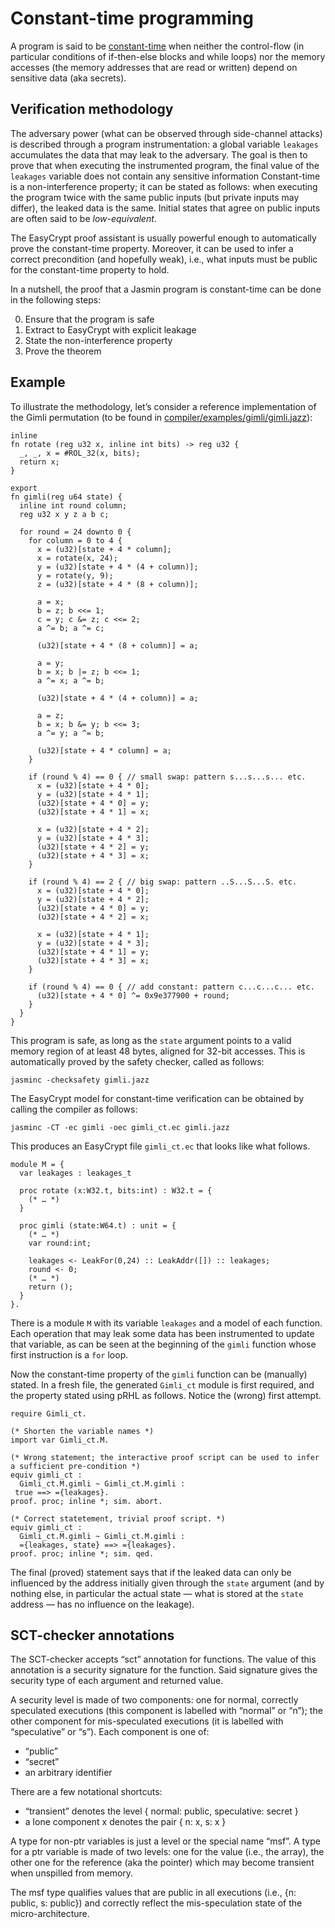 # Constant-time programming

A program is said to be [constant-time](https://bearssl.org/constanttime.html) when neither the control-flow (in particular conditions of if-then-else blocks and while loops) nor the memory accesses (the memory addresses that are read or written) depend on sensitive data (aka secrets).

## Verification methodology

The adversary power (what can be observed through side-channel attacks) is described through a program instrumentation:
a global variable `leakages` accumulates the data that may leak to the adversary.
The goal is then to prove that when executing the instrumented program, the final value of the `leakages` variable does not contain any sensitive information
Constant-time is a non-interference property; it can be stated as follows: when executing the program twice with the same public inputs (but private inputs may differ), the leaked data is the same.
Initial states that agree on public inputs are often said to be _low-equivalent_.

The EasyCrypt proof assistant is usually powerful enough to automatically prove the constant-time property.
Moreover, it can be used to infer a correct precondition (and hopefully weak), i.e., what inputs must be public for the constant-time property to hold.

In a nutshell, the proof that a Jasmin program is constant-time can be done in the following steps:

0. Ensure that the program is safe
1. Extract to EasyCrypt with explicit leakage
2. State the non-interference property
3. Prove the theorem

## Example

To illustrate the methodology, let’s consider a reference implementation of the Gimli permutation
(to be found in [compiler/examples/gimli/gimli.jazz](https://github.com/jasmin-lang/jasmin/blob/master/compiler/examples/gimli/gimli.jazz)):

```
inline
fn rotate (reg u32 x, inline int bits) -> reg u32 {
  _, _, x = #ROL_32(x, bits);
  return x;
}

export
fn gimli(reg u64 state) {
  inline int round column;
  reg u32 x y z a b c;

  for round = 24 downto 0 {
    for column = 0 to 4 {
      x = (u32)[state + 4 * column];
      x = rotate(x, 24);
      y = (u32)[state + 4 * (4 + column)];
      y = rotate(y, 9);
      z = (u32)[state + 4 * (8 + column)];

      a = x;
      b = z; b <<= 1;
      c = y; c &= z; c <<= 2;
      a ^= b; a ^= c;

      (u32)[state + 4 * (8 + column)] = a;

      a = y;
      b = x; b |= z; b <<= 1;
      a ^= x; a ^= b;

      (u32)[state + 4 * (4 + column)] = a;

      a = z;
      b = x; b &= y; b <<= 3;
      a ^= y; a ^= b;

      (u32)[state + 4 * column] = a;
    }

    if (round % 4) == 0 { // small swap: pattern s...s...s... etc.
      x = (u32)[state + 4 * 0];
      y = (u32)[state + 4 * 1];
      (u32)[state + 4 * 0] = y;
      (u32)[state + 4 * 1] = x;

      x = (u32)[state + 4 * 2];
      y = (u32)[state + 4 * 3];
      (u32)[state + 4 * 2] = y;
      (u32)[state + 4 * 3] = x;
    }

    if (round % 4) == 2 { // big swap: pattern ..S...S...S. etc.
      x = (u32)[state + 4 * 0];
      y = (u32)[state + 4 * 2];
      (u32)[state + 4 * 0] = y;
      (u32)[state + 4 * 2] = x;

      x = (u32)[state + 4 * 1];
      y = (u32)[state + 4 * 3];
      (u32)[state + 4 * 1] = y;
      (u32)[state + 4 * 3] = x;
    }

    if (round % 4) == 0 { // add constant: pattern c...c...c... etc.
      (u32)[state + 4 * 0] ^= 0x9e377900 + round;
    }
  }
}
```

This program is safe, as long as the `state` argument points to a valid memory region of at least 48 bytes, aligned for 32-bit accesses.
This is automatically proved by the safety checker, called as follows:

    jasminc -checksafety gimli.jazz

The EasyCrypt model for constant-time verification can be obtained by calling the compiler as follows:

    jasminc -CT -ec gimli -oec gimli_ct.ec gimli.jazz

This produces an EasyCrypt file `gimli_ct.ec` that looks like what follows.

```
module M = {
  var leakages : leakages_t

  proc rotate (x:W32.t, bits:int) : W32.t = {
    (* … *)
  }

  proc gimli (state:W64.t) : unit = {
    (* … *)
    var round:int;

    leakages <- LeakFor(0,24) :: LeakAddr([]) :: leakages;
    round <- 0;
    (* … *)
    return ();
  }
}.
```

There is a module `M` with its variable `leakages` and a model of each function.
Each operation that may leak some data has been instrumented to update that variable,
as can be seen at the beginning of the `gimli` function whose first instruction is a `for` loop.

Now the constant-time property of the `gimli` function can be (manually) stated.
In a fresh file, the generated `Gimli_ct` module is first required,
and the property stated using pRHL as follows.
Notice the (wrong) first attempt.

```
require Gimli_ct.

(* Shorten the variable names *)
import var Gimli_ct.M.

(* Wrong statement; the interactive proof script can be used to infer a sufficient pre-condition *)
equiv gimli_ct :
  Gimli_ct.M.gimli ~ Gimli_ct.M.gimli :
 true ==> ={leakages}.
proof. proc; inline *; sim. abort.

(* Correct statetement, trivial proof script. *)
equiv gimli_ct :
  Gimli_ct.M.gimli ~ Gimli_ct.M.gimli :
  ={leakages, state} ==> ={leakages}.
proof. proc; inline *; sim. qed.
```

The final (proved) statement says that if the leaked data can only be influenced by the address initially given through the `state` argument (and by nothing else, in particular the actual state — what is stored at the `state` address — has no influence on the leakage).

## SCT-checker annotations

The SCT-checker accepts “sct” annotation for functions. The value of this annotation is a security signature for the function. Said signature gives the security type of each argument and returned value.

A security level is made of two components: one for normal, correctly speculated executions (this component is labelled with “normal” or “n”); the other component for mis-speculated executions (it is labelled with “speculative” or “s”). Each component is one of:

- “public”
- “secret”
- an arbitrary identifier

There are a few notational shortcuts:

- “transient” denotes the level { normal: public, speculative: secret }
- a lone component x denotes the pair { n: x, s: x }

A type for non-ptr variables is just a level or the special name “msf”. A type for a ptr variable is made of two levels: one for the value (i.e., the array), the other one for the reference (aka the pointer) which may become transient when unspilled from memory.

The msf type qualifies values that are public in all executions (i.e., {n: public, s: public}) and correctly reflect the mis-speculation state of the micro-architecture.
